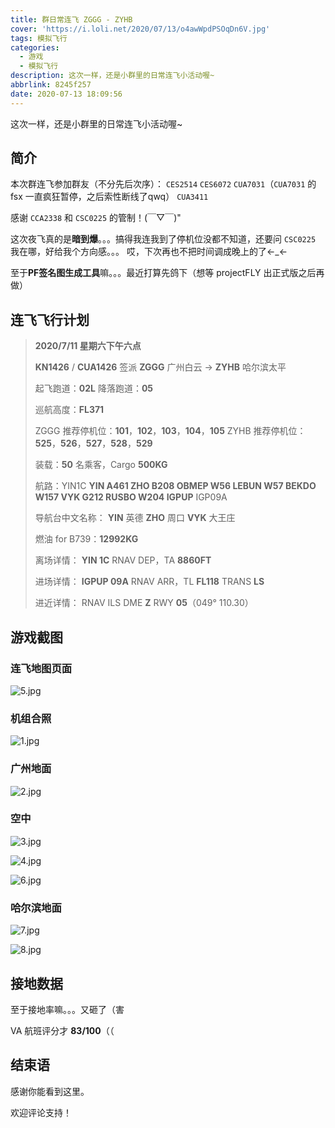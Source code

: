 ```yaml
---
title: 群日常连飞 ZGGG - ZYHB
cover: 'https://i.loli.net/2020/07/13/o4awWpdPSOqDn6V.jpg'
tags: 模拟飞行
categories:
  - 游戏
  - 模拟飞行
description: 这次一样，还是小群里的日常连飞小活动喔~
abbrlink: 8245f257
date: 2020-07-13 18:09:56
---
```


这次一样，还是小群里的日常连飞小活动喔~

## 简介

本次群连飞参加群友（不分先后次序）：
`CES2514`
`CES6072`
`CUA7031`（`CUA7031` 的 fsx 一直疯狂暂停，之后索性断线了qwq）
`CUA3411`

感谢 `CCA2338` 和 `CSC0225` 的管制！(￣▽￣)"

这次夜飞真的是**暗到爆**。。。搞得我连我到了停机位没都不知道，还要问 `CSC0225` 我在哪，好给我个方向感。。。
哎，下次再也不把时间调成晚上的了←_←

至于**PF签名图生成工具**嘛。。。最近打算先鸽下（想等 projectFLY 出正式版之后再做）

## 连飞飞行计划

> **2020/7/11 星期六下午六点**
> 
> **KN1426** / **CUA1426** 签派
> **ZGGG** 广州白云 -> **ZYHB** 哈尔滨太平
> 
> 起飞跑道：**02L**
> 降落跑道：**05**
> 
> 巡航高度：**FL371**
> 
> ZGGG 推荐停机位：**101**，**102**，**103**，**104**，**105**
> ZYHB 推荐停机位：**525**，**526**，**527**，**528**，**529**
> 
> 装载：**50** 名乘客，Cargo **500KG**
> 
> 航路：YIN1C **YIN A461 ZHO B208 OBMEP W56 LEBUN W57 BEKDO W157 VYK G212 RUSBO W204 IGPUP** IGP09A
> 
> 导航台中文名称：
> **YIN** 英德
> **ZHO** 周口
> **VYK** 大王庄
> 
> 燃油 for B739：**12992KG**
> 
> 离场详情：
> **YIN 1C** RNAV DEP，TA **8860FT**
> 
> 进场详情：
> **IGPUP 09A** RNAV ARR，TL **FL118**
TRANS **LS**
> 
> 进近详情：
> RNAV ILS DME **Z** RWY **05**（049° 110.30）

## 游戏截图

### 连飞地图页面

![5.jpg](https://i.loli.net/2020/07/11/N6u7doikC8Lx41s.jpg)

### 机组合照

![1.jpg](https://i.loli.net/2020/07/11/BXzcnsWIdxR3yb4.jpg)

### 广州地面

![2.jpg](https://i.loli.net/2020/07/11/WOGSeqD35lu8ifM.jpg)

### 空中

![3.jpg](https://i.loli.net/2020/07/11/xjsLKD32M1QCFWV.jpg)

![4.jpg](https://i.loli.net/2020/07/11/Rs7UyjNfi6cMG5T.jpg)

![6.jpg](https://i.loli.net/2020/07/11/79ZqPdbt8BnveTC.jpg)

### 哈尔滨地面

![7.jpg](https://i.loli.net/2020/07/11/GDonHiAQkuJvwOE.jpg)

![8.jpg](https://i.loli.net/2020/07/11/5lmH31yaSCp8Oht.jpg)

## 接地数据

至于接地率嘛。。。又砸了（害

VA 航班评分才 **83/100**（（

## 结束语

感谢你能看到这里。

欢迎评论支持！